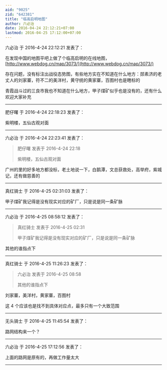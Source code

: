 ```yaml
---
aid: "9025"
zid: "642381"
title: "临高启明地图"
author: 六必治
date: 2016-04-24 22:12:21+07:00
lastmod: 2016-04-25 17:12:00+07:00
---
```


六必治 于 2016-4-24 22:12:21 发表了：

在发现中国的地图平吧上做了个临高启明的在线地图，[http://www.webdog.cn/map/3073/](http://www.webdog.cn/map/3073/)

存在问题，没有标注出战役态势图，有些地方实在不知道在什么地方：郧素济的老丈人的刘家寨，符不二的美洋村，黄守统的黄家寨，百图村也是瞎标的

青霞战斗过的三良市我也不知道在什么地方，甲子煤矿似乎也是没有的，还有什么欢迎大家补充

---

肥仔曙 于 2016-4-24 22:18:23 发表了：

紫明楼，五仙古观对面

---

六必治 于 2016-4-24 22:23:41 发表了：

> 肥仔曙 发表于 2016-4-24 22:18
>
> 紫明楼，五仙古观对面

广州的里的好多地方都没标，老土地说一下，白鹅潭，文总获救处，高举府，紫城记，还有做慈善的

---

真红骑士 于 2016-4-25 02:31:03 发表了：

甲子煤矿我记得是没有现实对应的矿厂，只是说是同一条矿脉

---

六必治 于 2016-4-25 08:58:12 发表了：

> 真红骑士 发表于 2016-4-25 02:31
>
> 甲子煤矿我记得是没有现实对应的矿厂，只是说是同一条矿脉

其他的谁指点下

---

真红骑士 于 2016-4-25 11:26:23 发表了：

> 六必治 发表于 2016-4-25 08:58
>
> 其他的谁指点下

刘家寨，美洋村，黄家寨，百图村

这 4 个应该也是找不到具体对应点，最多只有一个大致范围

---

无头骑士 于 2016-4-25 11:45:54 发表了：

路网结构来一个？

---

六必治 于 2016-4-25 17:12:56 发表了：

上面的路网是原有的，再做工作量太大

---
